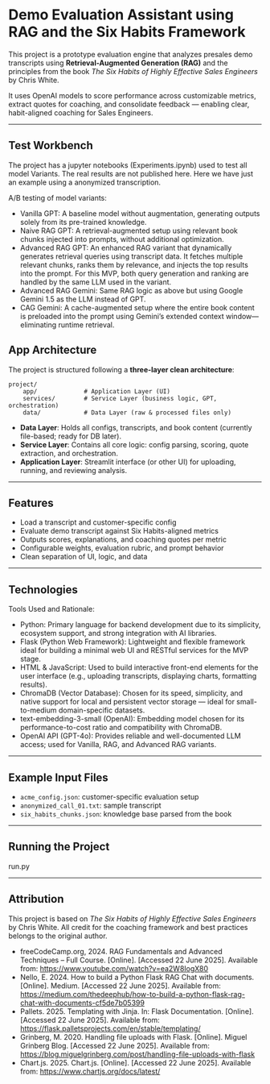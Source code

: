 # Demo Evaluation Assistant using RAG and the Six Habits Framework

This project is a prototype evaluation engine that analyzes presales demo transcripts using **Retrieval-Augmented Generation (RAG)** and the principles from the book *The Six Habits of Highly Effective Sales Engineers* by Chris White.

It uses OpenAI models to score performance across customizable metrics, extract quotes for coaching, and consolidate feedback — enabling clear, habit-aligned coaching for Sales Engineers.

---
## Test Workbench

The project has a jupyter notebooks (Experiments.ipynb) used to test all model Variants. The real results are not published here. Here we have just an example using a anonymized transcription.

A/B testing of model variants:
* Vanilla GPT: A baseline model without augmentation, generating outputs solely from its pre-trained knowledge.
* Naive RAG GPT: A retrieval-augmented setup using relevant book chunks injected into prompts, without additional optimization.
* Advanced RAG GPT: An enhanced RAG variant that dynamically generates retrieval queries using transcript data. It fetches multiple relevant chunks, ranks them by relevance, and injects the top results into the prompt. For this MVP, both query generation and ranking are handled by the same LLM used in the variant.
* Advanced RAG Gemini: Same RAG logic as above but using Google Gemini 1.5 as the LLM instead of GPT.
* CAG Gemini: A cache-augmented setup where the entire book content is preloaded into the prompt using Gemini’s extended context window—eliminating runtime retrieval.




## App Architecture

The project is structured following a **three-layer clean architecture**:

```
project/
    app/             # Application Layer (UI)
    services/        # Service Layer (business logic, GPT, orchestration)
    data/            # Data Layer (raw & processed files only)

```

* **Data Layer**: Holds all configs, transcripts, and book content (currently file-based; ready for DB later).
* **Service Layer**: Contains all core logic: config parsing, scoring, quote extraction, and orchestration.
* **Application Layer**: Streamlit interface (or other UI) for uploading, running, and reviewing analysis.

---

## Features

* Load a transcript and customer-specific config
* Evaluate demo transcript against Six Habits-aligned metrics
* Outputs scores, explanations, and coaching quotes per metric
* Configurable weights, evaluation rubric, and prompt behavior
* Clean separation of UI, logic, and data

---

## Technologies

Tools Used and Rationale:
* Python: Primary language for backend development due to its simplicity, ecosystem support, and strong integration with AI libraries.
* Flask (Python Web Framework): Lightweight and flexible framework ideal for building a minimal web UI and RESTful services for the MVP stage.
* HTML & JavaScript: Used to build interactive front-end elements for the user interface (e.g., uploading transcripts, displaying charts, formatting results).
* ChromaDB (Vector Database): Chosen for its speed, simplicity, and native support for local and persistent vector storage — ideal for small-to-medium domain-specific datasets.
* text-embedding-3-small (OpenAI): Embedding model chosen for its performance-to-cost ratio and compatibility with ChromaDB.
* OpenAI API (GPT-4o): Provides reliable and well-documented LLM access; used for Vanilla, RAG, and Advanced RAG variants.


---

##  Example Input Files

* `acme_config.json`: customer-specific evaluation setup
* `anonymized_call_01.txt`: sample transcript
* `six_habits_chunks.json`: knowledge base parsed from the book

---

##  Running the Project

run.py



---

##  Attribution

This project is based on *The Six Habits of Highly Effective Sales Engineers* by Chris White. All credit for the coaching framework and best practices belongs to the original author.

* freeCodeCamp.org, 2024. RAG Fundamentals and Advanced Techniques – Full Course. [Online]. [Accessed 22 June 2025]. Available from: https://www.youtube.com/watch?v=ea2W8IogX80 
* Nello, E. 2024. How to build a Python Flask RAG Chat with documents. [Online]. Medium. [Accessed 22 June 2025]. Available from: https://medium.com/thedeephub/how-to-build-a-python-flask-rag-chat-with-documents-cf5de7b05399
* Pallets. 2025. Templating with Jinja. In: Flask Documentation. [Online]. [Accessed 22 June 2025]. Available from: https://flask.palletsprojects.com/en/stable/templating/
* Grinberg, M. 2020. Handling file uploads with Flask. [Online]. Miguel Grinberg Blog. [Accessed 22 June 2025]. Available from: https://blog.miguelgrinberg.com/post/handling-file-uploads-with-flask
* Chart.js. 2025. Chart.js. [Online]. [Accessed 22 June 2025]. Available from: https://www.chartjs.org/docs/latest/


